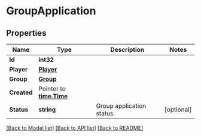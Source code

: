 # GroupApplication

## Properties

Name | Type | Description | Notes
------------ | ------------- | ------------- | -------------
**Id** | **int32** |  | 
**Player** | [**Player**](Player.md) |  | 
**Group** | [**Group**](Group.md) |  | 
**Created** | Pointer to [**time.Time**](time.Time.md) |  | 
**Status** | **string** | Group application status. | [optional] 

[[Back to Model list]](../README.md#documentation-for-models) [[Back to API list]](../README.md#documentation-for-api-endpoints) [[Back to README]](../README.md)


